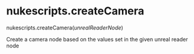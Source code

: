 # nukescripts.createCamera
nukescripts.createCamera(_unrealReaderNode_)

Create a camera node based on the values set in the given unreal reader node